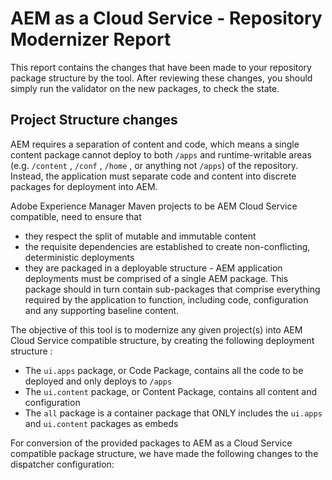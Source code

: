 # AEM as a Cloud Service - Repository Modernizer Report
This report contains the changes that have been made to your repository package structure by the tool.
After reviewing these changes, you should simply run the validator on the new packages, to check the state. 

## Project Structure changes

AEM requires a separation of content and code, which means a single content package cannot deploy
 to both `/apps` and runtime-writable areas (e.g. `/content` , `/conf` , `/home` , or anything not
 `/apps`) of the repository. Instead, the application must separate code and content into discrete
 packages for deployment into AEM.

Adobe Experience Manager Maven projects to be AEM Cloud Service compatible, need to ensure that
* they respect the split of mutable and immutable content
* the requisite dependencies are established to create non-conflicting, deterministic deployments
* they are packaged in a deployable structure - AEM application deployments must be comprised
  of a single AEM package. This package should in turn contain sub-packages that comprise 
  everything required by the application to function, including code, configuration and any
  supporting baseline content.
 
The objective of this tool is to modernize any given project(s) into AEM Cloud Service compatible
 structure, by creating the following deployment structure :
-   The `ui.apps` package, or Code Package, contains all the code to be deployed and only deploys
 to `/apps`
-   The `ui.content` package, or Content Package, contains all content and configuration
-   The `all` package is a container package that ONLY includes the `ui.apps` and `ui.content`
 packages as embeds

For conversion of the provided packages to AEM as a Cloud Service compatible package structure,
 we have made the following changes to the dispatcher configuration:




